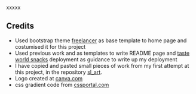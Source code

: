 <!--![responsive app](static/images/multiple-devices.jpeg)

<h1 align="center">SetGoals</h1>

[View the live project here.](http://set-goals-vl.herokuapp.com)

This is the website built to meet the requirements for milestone 3 of fullstack developer diploma at Code Institute. It is designed to be responsive and accessible on a range of devices, making it easy to navigate for users and visiting users.

I aim to develop and test a platform where the user can plan life goals. Users will be looking to take control of their lives and would have listened talkers or have read books that had encouraged planning and goal setting. Ideas such as “He who fails to plan is planning to fail.” by Winston Churchill or “We become what we think about most of the time” by Earl Nightingale support the need to set goals.  
This platform will enable users to create their goals, store them, edit or delete them from the my goals page. As a future feature, the app would include a forum where different users could post their achievements or discuss hurdles, or points of view to increase users interaction with the app. Another feature that had not been included would be the upload of images into the goal card as create an image board with the collection of images. For this feature I would need to use technology that I have not learned yet, as MongoDB BSON documents are capped at 16 MB.

## User Experience (UX)

- ### User stories

  - #### First Time Visitor Goals

    1. As a First Time Visitor, I want to easily understand the main purpose of the site and learn more about setting goals.
    2. As a First Time Visitor, I want to be able to easily navigate throughout the site to find content.
    3. As a First Time Visitor, I want to be able to easily register on website as user and set first goals.

  - #### Returning Visitor Goals

    1. As a Returning Visitor, I want to easily refer back to the main steps of setting smart goals.
    2. As a Returning Visitor, I want to easily log in to my goals page.
    3. As a Returning Visitor, I want to be able to create, update and delete my goals.

  - #### Frequent User Goals
    1. As a Frequent User, I want to explore content in image boards online related to my goals. As images are a powerful tool to help focus in goals.
    2. As a Frequent User, I want to easily access my current goals and costumize them.

- ### Design
  - #### Colour Scheme
    - The two main colours used on the website are inspired by this [photo](https://www.behance.net/gallery/45528461/Selectologie) using [ adobe color ](color.adobe.com) software.  
      ![alt text](static/images/colours.jpeg "generated colour scheme")
  - #### Typograpy
    - The Gruppo font is the font used for the Logo with Sans Serif as the fallback font in case for any reason the font isn't being imported into the site correctly. Gruppo Font is a display typeface that comes with clean and clear texture.
    - The Noto Sans font in the main font used throughou this project, with Sans Serif as the fallback font.
  - #### Imagery
    - The background hero image is chosen as a path and is divided in two. It is designed to be striking and give the user the ilusion of discovering a path.  
      The svg image used in the middle div in home pageuses the same colour as navbar and footer and is supposed to suggest planning ideas. The same svg is used in my goals card while upload image is not available.

* ### Wireframes

  - [Register page in desktop and tablet view](static/images/wireframes/register_dt.png "wireframe for register page in desktop and tablet view");

  - [Register page in mobile view](static/images/wireframes/register_mobile.png "wireframe for register page in mobile view");

  - [Login page in desktop and tablet view](static/images/wireframes/login_dt.png "wireframe for login page in desktop and tablet view");

  - [Login page in mobile view](static/images/wireframes/login_mobile.png "wireframe for login page in mobile view");

  - [Home page in desktop and tablet view](static/images/wireframes/home_dt.png "wireframe for Home page in desktop and tablet view");

  - [Home page in mobile view](static/images/wireframes/home_mobile.png "wireframe for Home page in mobile view");

  - [New Goal page in desktop and tablet view](static/images/wireframes/newGoal_dt.png "wireframe for My progress page in desktop and tablet view");

  - [New Goal page in mobile view](static/images/wireframes/newGoal_mobile.png "wireframe for New Goal page in mobile view");

  - [Goal page in desktop and tablet view](static/images/wireframes/goalPage_dt.png "wireframe for Goal page in desktop and tablet view")

  - [Goal page in mobile view](static/images/wireframes/goalPage_mobile.png "wireframe for New Goal page in mobile view");

Wireframes had been an excellent starting point to this project however, after having login and my goals page in place I have realised that the project would benefit from having a home page and a SMART page, where a visiting user could fill inspired in using the app.

## Features

- Responsive on multiple device sizes

- Interactive elements
    - Materialize Navigation bar with sidenav for mobile view and small tablets
    - Materialize Footer with links for homepage and social media
    - Materialize parallax feature to add beauty to the app and allude to "seeing the road ahead" - in home page
    - Logo in navbar redirects to home page
    - Links in navbar redirect user to the corresponding pages
    - Materialize pulse button in home page to call attention to the word SMART - once clicked it will redirect to the SMART? page
    - Materialize collapsible cards in SMART page - to add more information
    - Materialize forms with dropdown menu
    - Materialize waves effect when ckicking on a button

- Register and Login
    - Register page with Materialize input form for username, email, password and submit button
    - Login page with Materialize input form for username, password and submit button

- Create, update and delete data
    - Goal cards in My goals page have a edit and delete icons that will enable existing Goals to be deleted and updated
    - New Goal page has a form that allows the user to create a new goal by storing the new date when the form is filled

## Technologies Used

### Languages Used

- [HTML5](https://en.wikipedia.org/wiki/HTML5)
- [CSS3](https://en.wikipedia.org/wiki/Cascading_Style_Sheets)
- [Javascript](https://en.wikipedia.org/wiki/JavaScript)
- [Python3](<https://en.wikipedia.org/wiki/Python_(programming_language)>)

### Frameworks, Libraries & Programs Used

1. [Materialize 1.0.0:](https://materializecss.com)
   - Materialize was used to assist with the responsiveness and styling of the website.
2. [Google Fonts:](https://fonts.google.com/)
   - Google fonts were used to import Gruppo and Noto Sans fonts into the style.css file which is used on all pages throughout the project.
3. [Font Awesome:](https://fontawesome.com/)
   - Font Awesome was used throughout the website to add icons for UX purposes.
4. [jQuery:](https://jquery.com/)
   - jQuery came with Materialize to make the navbar toggle, the collapsible bars, dropdown menu, the parallax effect in home page, the tooltip effect in edit and delete Icons, the card hide/show content, but it was also used for the alert box with function in JavaScript.
5. [Git](https://git-scm.com/)
   - Git was used for version control by utilizing the Gitpod terminal to commit to Git and Push to GitHub.
6. [GitHub:](https://github.com/)
   - GitHub is used to store the projects code after being pushed from Git.
7. [Photoshop:](https://www.adobe.com/ie/products/photoshop.html)
   - Photoshop was used to resize images for the website.
8. [Balsamiq:](https://balsamiq.com/)
   - Balsamiq was used to create the [wireframes](https://github.com/) during the design process.
9. [Adobe Color:](https://color.adobe.com/create/color-wheel)
   - Adobe Color was used to generate the color scheme.
10. [Flask:](https://pypi.org/project/Flask/)
    - Flask was used in the html templates including a base template.
11. [Jinja2:](<https://en.wikipedia.org/wiki/Jinja_(template_engine)>)
    - Jinja is part of the Flask library. Flask templates for this project used Jinja.
12. [Werkzeug:](https://pypi.org/project/Werkzeug/)
    - Werkzeug is part of the Flask library and was used throughout this project to encrypt data.
13. [PyMongo:](https://pypi.org/project/pymongo/)
    - The pymongo package is a native Python driver for MongoDB. crucial in the communication of python with MongoDB, both used in this project.
14. [MongoDb:](https://www.mongodb.com/)
    - MongoDB is a document database and is used to store the data input from the forms in new goals page. The data stored is created, updated and deleted in mongoDb through the app.  
15. [Heroku:](https://www.heroku.com/)
    - Heroku is a cloud platform as a service (PaaS) and supports python language. Heroku was used to deploy this project, is where the app is hosted.
16. [Responsivedesign.is:](http://ami.responsivedesign.is/)
    - Website used to create responsive image used in readme page (however mobile view is not true to app display in a mobile, as hero section is visible in the actual app)
17. [Undraw:](https://undraw.co/)
    - To obtain SVG illustrations with colour scheme of the project, used in Home, SMART and My Goals pages.

##  Testing

Please refer to [testing.md](testing.md) file to find the report on the testing carried out in this project.

---

##  Deployment

SL arts was developed using Gitpod and GitHub to host the repository.

### Local Deployment
For local deployment, you need to have an IDE such as Gitpod and you need to install the following in your IDE:
- An IDE - for this project was used GitPod
- to create the database was used MongoDB Atlas
- Git, Python3, PIP3
  
#### Directions

##### Cloning repository using command line

1. You can save a copy of this repository:
On GitHub, navigate to the main page of the repository. Above the list of files, click  Code then "Download Zip" button, and after extract the Zip file to your folder.

2. Open Terminal.

3. Change the current working directory to the location where you want the cloned directory.

4. Type git clone, and then paste the URL you copied earlier.

    $ git clone https://github.com/veraleitaodev/setGoals.git
    Press Enter to create your local clone.

5. Now create a Database that you intend to use for this cloned project with MongoDB. 

6. Create a new Database called "setGoals" in [MongoDB Atlas](https://www.mongodb.com/).   
7. In "setGoals" database create the three following collections:
    ##### categories
    ```
    _id: <ObjectId>
    category_name: <String>
    ```
    ##### goals
    ```
    _id: <ObjectId>
    goal_title:  <String>
    category_name: <String>
    goal_description: <String>
    due_date: <String>
    author: <String>
    ```
    ##### Users
    ```
    _id: <ObjectId>
    username: <String>
    password: <String>
    ```

8. Return to the Terminal and enter the following to install all required dependencies:
```
pip3 install -r requirements.txt
```
*Note: GitPod does not require `sudo`, so if you use another IDE, you will need to include `sudo` in the beginning of the command: `sudo pip3 install -r requirements.txt`.*

9. Set up environment variables:
    - Create __.env__ file in the root directory.
    - On the top of the file add `import os` to set the environment variables in the operating system.
    - Set the connection to your MongoDB database(MONGO_URI) and a SECRET_KEY with the following syntax:
    `os.environ["SECRET_KEY"] = "YourSecretKey"`   
    `os.environ["MONGO_URI"] = "YourMongoURI"`  
  
10. You will now be able to run the application using the following command `python3 run.py`. 

Find information about deploying a repository [here](https://docs.github.com/en/free-pro-team@latest/github/creating-cloning-and-archiving-repositories/cloning-a-repository)

##### Heroku Deployment

To deploy the project to [Heroku](https://heroku.com/) the following steps need to be completed:

1. Create or update __requirement.txt__ file using the following command in the terminal:  
`pip3 freeze > requirements.txt`

2. Create a __Procfile__ using the following command in the terminal:   
`echo web: python run.py > Procfile`
    (__remember__ to use capital P);  
    delete extra line at the bottom in Procfile as it might cause problems;

3. `git add`, `git commit` and `git push` these files to GitHub repository

4. Create a __new app__ in Heroku, assigning a unique name and set a region (for SetGoals i had set Europe)

5. Set up automatic deployment by adding environment variables to settings:
    -   click on the __settings__ and then click on __Reveal Config Vars__ and set the following vars:
        -   __IP__ : 0.0.0.0
        -   __PORT__ : 8080
        -   __MONGO_URI__ : `<link to MongoDB database>`
        -   __SECRET_KEY__ : `<secret key>`
        -   __DEBUG__: __FALSE__  

6. The app will be deployed and ready to run. Click "Open App" to view the app.   
  
 `heroku login`, after a successful log in `git push heroku master` - to push the app to Heroku, and finally click "Open App" in Heroku dashboard to view the app.

---

##  Credits
-   I had great help from my mentor Rohit Sharma.
-   I have written the code for the project with inspiration in the materials learnt at code institute and the use of libraries such as Materialize, as mentioned in this document.
-   Cloning information sourced from [here](https://docs.github.com/en/free-pro-team@latest/github/creating-cloning-and-archiving-repositories/cloning-a-repository);
-   Information in smart.html obtained from [here](https://www.ucop.edu/local-human-resources/_files/performance-appraisal/How%20to%20write%20SMART%20Goals%20v2.pdf);
-   Code obtained from [stackoverflow](https://stackoverflow.com/questions/553402/how-to-fadeout-remove-a-div-in-jquery) to fade out and hide flash message.-->
xxxxx
<!--# Deployment

## Setting up the database and Heroku app

- Go heroku.com, create an account or log in. <i>I already have an account so I just had to log in and validate my account as I had arrived to a maximum of 5 app created.</i> 
- Click on new and then on new app. Give your app a name, it has to be unique. <i>I called my app sandra-lopes-art.</i> Then choose the region closest to you and lastly click on create app button.

- Go to the resources tab, go to the add-ons and search for Heroku Postgres. Use the free plan and click on the submit order form button.

- On your code editor install dj_database_url and psycopg2-binary with the commands
            <i> pip3 install dj_database_url

            pip3 install psycopg2-binary </i>

 for the use of heroku Postgres.

- After that freeze the requirements, <i>pip3 freeze > requirements.txt</i>.

- Go to settings.py and import dj_database_url.  Go to the database settings section and  comment out the the default configuration and add a new database default with a call to dj_database_url.parse(). Go back to Heroku, go to the settings tab and reveal the config vars. Copy the database-url value and past this into the parentheses (). 
<i>DATABASE = {
	'default': dj_database_url.parse('here comes you database-url value')
}</i>

- Because you're using Postgres, you have to run all the migrations again, you can see this when you run python3 manage.py show migrations as the boxes are no longer checked. If you used JSON files to upload your categories an products you have to load them again. If you add them manually then you have again after your app is deployed to Heroku.

- Create a new superuser, <i>python3 manage.py createsuperuser,</i> and follow the steps. Your Heroku app and database are ready to go so remove the new database default and uncomment the original database default. You do this last step to make sure your database URL doesn't end up in version control and people can't use it for them selfs.

-  Then add, commit and push to Github.

## Deploying to Heroku

- In settings.py go back to the database section. You're going to going to set your database default in an if statement, if 'DATABASE_URL' in os.environ:. So that when our app is running on Heroku we connect to Postgres otherwise we connect to your local database. The first part of this if statement is going to be the default database for when connected to Heroku and it will be similar to the default database code you just removed but with your Heroku URL secured

        DATABASE = {
	        'default': dj_database_url.parse(os.environ.get('DATABASE_URL))
        }

Put the original database default in an else statement

else:

    DATABASES = {
        'default': {
            'ENGINE': 'django.db.backends.sqlite3',
            'NAME': BASE_DIR / 'db.sqlite3',
        }
    }

- To be able to deploy to Heroku you need a couple of other things:
 	- Install gunicor, <i>that will act as a web server,</i> and freeze this in the requirments.txt

	- Create a Procfile, it needs the capital P. To tell Heroku to create a web dyno, <i>which will run gunicorn and serve our Django app</i>. You open a new file and add this to the file. web: gunicorn taste_world_snacks.wsgi:application

- Login to Heroku in the console. To log in, you can use the command Heroku login or Heroku login -i and follow the steps. Then temporarily disable collective static by using the command Heroku config: set DISABLE_COLLECTSTATIC=1 --app taste-world-snacks, <i>so that Heroku won't try to collect static files when we deploy</i>.

- You need to add taste-world-snacks to allowed hosts in settings.py and add the localhost as well, <i>so that you can still work on it. I tidied up secured later so I could test automatic deployment.</i> Then add, commit and push to Github.

- To deploy to Heroku using the commands:
	- heroku git:remove -a taste-world-snacks
	- git push heroku master

- To set up automatic deployment go to the deploy tab on Heroku and click on connect to Github. Search for the correct repository and then click connect, after that go to the Enable Automatic Deploys button and click it.

- Then to add secure, look up a secret key generator and generate a secret key. Copy that and go to the settings tab in Heroku, reveal config vars to make a new key with the name SECRET_KEY and past in your generated secret key in the value field and add it. After that go settings.py to replays the SECRET_KEY value with a call to get it from the environment with an empty string as default, <i>SECRET_KEY = os.environ.get('SECRET_KEY', '').</i>

- Set DEBUG to be true only if there is a variable called development, <i>DEBUG = 'DEVELOPMENT' in os.environ.</i> Lastly add, commit and push to Github. If you go to the activity tab on Heroku, you can see there is a build-in progress and that your automatic deployment is working.

## Store static files and images on AWS

### Setup bucket

- Go to aws.amazon.com there create an account and follow the steps or log in. <i>I already have an account from a previous project so I only had to log in.</i>

- Once logged in search for S3 and open it and create a new bucket and give it a name. to keep it simple I gave it my Heroku app name, taste-world-snacks. Then select the region that is close to you, uncheck block all public access and acknowledge that the bucket will be public. <i><u>It needs to be public to allow public access to our static files.</i></u> Then click create bucket

- The new bucket needs a few basic settings. 
	- To do that select your bucket, go to properties tab, look for static website hosting and click edit and click on enable and host a static website. <i>I used index.html and error.html as index 	and error documents. As this is for educational use so I can go with defaults.</i> 

	- Then go to the permission tab, from there the cors configuration tab and click edit. <i>I pasted 	in the Cors configuration provided by school.</i> <u><i>This is to setup the required access between our Heroku app and this S3 bucket. </i></u>

	- Then under the policy tab in the permission tab select policy generator to create a security policy for the bucket. The policy type is S3 bucket policy, effects will be allow, principal will be *,  action will be get object and the ARN you can find on top of the bucket policy tab. Click add statement, then generate policy. Copy this policy into the bucket policy editor and add a 	/*  on to the end of the resource key to allow all access to all resources in the bucket and finally click save. Leave the policy generate window open for when you will create a user.

	- As the last step go to the access control list tab and select public access to everyone, select list and understand the effects and save.

### Setup user to access bucket

- Go back to the server menu and open I am. Click on groups, create a new group and give it a name. <i>To keep it simple I gave it the name manage-taste-world-snacks.</i> Then click on create group.

- To make a policy to use to access our bucket click on policies and then create policy. Go to the JSON tab, click on import managed policy, search for S3, choose AmazonS3FullAccess and import. As I only want full access to the bucket and everything in it, you will go to the policy generate page that you left open and copy the ARN behind resource. You can paste this in the list behind resource and in a second line past it in again but with /* behind it. Click review policy, give it a name and description and click create policy. <i>I name mine taste-world-snacks and as description, I added to access S3 bucket for taste world snacks static files.</i>

- You will attach the policy to the group you just created. To do so go to groups, click on the group that was just made, click attach policy, search for the policy with the name that you just made, select it and click attach policy.

- Then finally you will create a user to put in the group. Click on users page, click add user and give it a name. <i>I called it taste-world-snacks-staticfiles-user.</i> select programmatic access as access type, click next, select your group, click through till the end and then click create user. Download the CSV file with the user access key and secret key and click close. <u><i>It is very important to download and save this file as it cannot be downloaded or accessed again.</i></u>

## Connect S3 bucket to Django

- In the code editor install bato 3, django-storages and freeze them. Add storages  in settings.py under installed apps. 
	<i>-pip3 install bato 3, pip3 install django-storages, pip3 freeze > requirements.txt</i>

- You need to add the next settings under the media root section of settings.py to tell it with which bucket to communicate with. Add an if statement to check if there is an environment variable called use aws and give it these variables with the corresponding values:

        if 'USE_AWS' in os.environ:
	        AWS_STORAGE_BUCKET_NAME,
	        AWS_S3_REGION_NAME,
   	        AWS_ACCESS_KEY_ID = os.environ.get('AWS_ACCESS_KEY_ID'),
            AWS_SECRET_ACCESS_KEY = os.environ.get('AWS_SECRET_ACCESS_KEY'),
	        AWS_S3_CUSTOM_DOMAIN = f'{AWS_STORAGE_BUCKET_NAME}.s3.amazonaws.com'

- Then go to Heroku settings tap and reveal config vars to add:
	- AWS_ACCESS_KEY_ID
	- AWS_SECRET_ACCESS_KEY
	- USE_AWS with value True
- You can find the credentials in the CSV file you downloaded from AWS and remove the DISABLE COLLECTSTATIC variable.

- In your code editor create a file named custom_storages.py to tell Django where to store static files and uploaded product images when you run collect static files. In this file you import settings from django.config and import S3Boto3Storage from storages.backends.s3boto3. Add a class to tell Django where to store static files and another for where to store media files.

	    from django.conf import settings
	    from storages.backends.s3boto3 import S3Boto3Storage


	    class StaticStorage(S3Boto3Storage):
   		    location = settings.STATICFILES_LOCATION


	    class MediaStorage(S3Boto3Storage):
    		    location = settings.MEDIAFILES_LOCATION

- Then go back to settings.py to tell it that for static file storage you want to use the StaticStorage class, for media files you want MediaStorage and what location it should save them.

        STATICFILES_STORAGE = 'custom_storages.StaticStorage'
   	    STATICFILES_LOCATION = 'static'
        DEFAULT_FILE_STORAGE = 'custom_storages.MediaStorage'
        MEDIAFILES_LOCATION = 'media'

 
- You also need to override and explicitly set the URLs for static and media files using your custom domain and new locations.

	    STATIC_URL = f'https://{AWS_S3_CUSTOM_DOMAIN}/{STATICFILES_LOCATION}/'
        MEDIA_URL = f'https://{AWS_S3_CUSTOM_DOMAIN}/{MEDIAFILES_LOCATION}/'

## Adding other files to S3 bucket

- You can add an extra setting to the use aws if statement in settings.py, that will tell the browser that it is okay to cache static files for a long time.

	    AWS_S3_OBJECT_PARAMETERS = {
       		 'Expires': 'Thu, 31 Dec 2099 20:00:00 GMT',
       		 'CacheControl': 'max-age=94608000',
    	}

- To add media files to your S3 bucket, you need to go back to awsamazon.com, open S3, open your bucket,   click on create folder and give it a name. I called mine media. Open this folder, click upload then click on add files, then select all the images you want to select and click upload.
<i>If you have your images on Github than download them first from there and make sure that you add your images in with the same path as in your local database, example images/image.jpg.</i>

# Forking the GitHub Repository

By forking the GitHub Repository we make a copy of the original repository on our GitHub account to view and/or make changes without affecting the original repository by using the following steps...

1. Log in to GitHub and locate the [GitHub Repository](https://github.com/)
2. At the top of the Repository (not top of page) just above the "Settings" button on the menu, locate the "Fork" button.
3. You should now have a copy of the original repository in your GitHub account.

# Making a local clone

1. Navigate to https://github.com/ceciliabinck/(taste-world-snacks).
2. Click the green 'Clone or Download' button.
3. Copy the URL in the dropdown box.
4. Using your favourite IDE open up your preferred terminal.
5. Navigate to your desired file location.
6. Copy the following code and input it into your terminal to clone Cook with me.
7. git clone https://github.com/ceciliabinck/(taste-world-snacks).git

```
$ git clone https://github.com/YOUR-USERNAME/YOUR-REPOSITORY
```

7. Press Enter. Your local clone will be created.

```
$ git clone https://github.com/YOUR-USERNAME/YOUR-REPOSITORY
> Cloning into `CI-Clone`...
> remote: Counting objects: 10, done.
> remote: Compressing objects: 100% (8/8), done.
> remove: Total 10 (delta 1), reused 10 (delta 1)
> Unpacking objects: 100% (10/10), done.
```-->
##  Credits
-   Used bootstrap theme [freelancer](https://startbootstrap.com/previews/freelancer) as base template to home page and costumised it for this project
-   Used previous work and as templates to write README page and [taste world snacks](https://github.com/ceciliabinck/taste-world-snacks.git) deployment as guidance to write up my deployment
-   I have copied and pasted small pieces of work from my first attempt at this project, in the repository [sl_art](https://github.com/veraleitaodev/sl_art/).
-  Logo created at [canva.com](https://www.canva.com/)
-  css gradient code from [cssportal.com](https://www.cssportal.com/css-text-gradient-generator/)